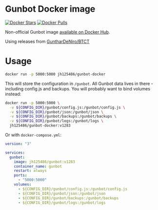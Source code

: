 # Gunbot Docker image

[![Docker Stars](https://img.shields.io/docker/stars/jh125486/gunbot-docker.svg)](https://hub.docker.com/r/jh125486/gunbot-docker/)
[![Docker Pulls](https://img.shields.io/docker/stars/jh125486/gunbot-docker.svg)](https://hub.docker.com/r/jh125486/gunbot-docker/)

Non-official Gunbot image [available on Docker Hub](https://hub.docker.com/r/jh125486/gunbot-docker/).

Using releases from [GuntharDeNiro/BTCT](https://github.com/GuntharDeNiro/BTCT/releases)

# Usage

```bash
docker run -p 5000:5000 jh125486/gunbot-docker
```

This will store the configuration in `/gunbot`. All Gunbot data lives in there - including config.js and backups.
You will probably want to  bind volumes instead:

```bash
docker run -p 5000:5000 \
  -v ${CONFIG_DIR}/gunbot/config.js:/gunbot/config.js \
  -v ${CONFIG_DIR}/gunbot/json:/gunbot/json \
  -v ${CONFIG_DIR}/gunbot/backups:/gunbot/backups \
  -v ${CONFIG_DIR}/gunbot/logs:/gunbot/logs \
  jh125486/gunbot-docker:v1283
```

Or with `docker-compose.yml`:
```yaml
version: "3"

services:
  gunbot:
    image: jh125486/gunbot:v1283
    container_name: gunbot
    restart: always
    ports:
      - "5000:5000"
    volumes:
      - ${CONFIG_DIR}/gunbot/config.js:/gunbot/config.js
      - ${CONFIG_DIR}/gunbot/json:/gunbot/json
      - ${CONFIG_DIR}/gunbot/backups:/gunbot/backups
      - ${CONFIG_DIR}/gunbot/logs:/gunbot/logs
```
